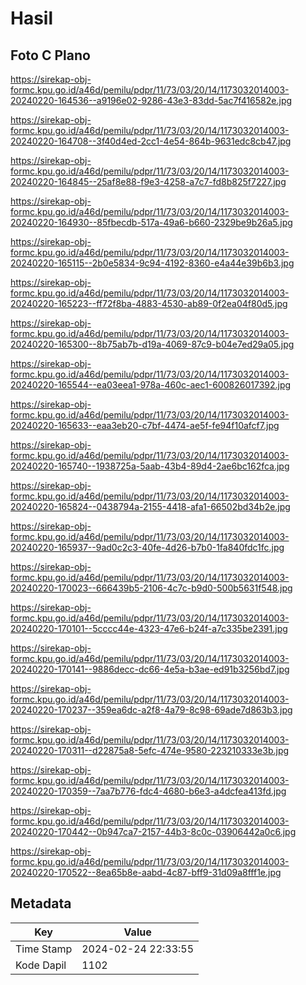# Hasil

## Foto C Plano

https://sirekap-obj-formc.kpu.go.id/a46d/pemilu/pdpr/11/73/03/20/14/1173032014003-20240220-164536--a9196e02-9286-43e3-83dd-5ac7f416582e.jpg

https://sirekap-obj-formc.kpu.go.id/a46d/pemilu/pdpr/11/73/03/20/14/1173032014003-20240220-164708--3f40d4ed-2cc1-4e54-864b-9631edc8cb47.jpg

https://sirekap-obj-formc.kpu.go.id/a46d/pemilu/pdpr/11/73/03/20/14/1173032014003-20240220-164845--25af8e88-f9e3-4258-a7c7-fd8b825f7227.jpg

https://sirekap-obj-formc.kpu.go.id/a46d/pemilu/pdpr/11/73/03/20/14/1173032014003-20240220-164930--85fbecdb-517a-49a6-b660-2329be9b26a5.jpg

https://sirekap-obj-formc.kpu.go.id/a46d/pemilu/pdpr/11/73/03/20/14/1173032014003-20240220-165115--2b0e5834-9c94-4192-8360-e4a44e39b6b3.jpg

https://sirekap-obj-formc.kpu.go.id/a46d/pemilu/pdpr/11/73/03/20/14/1173032014003-20240220-165223--ff72f8ba-4883-4530-ab89-0f2ea04f80d5.jpg

https://sirekap-obj-formc.kpu.go.id/a46d/pemilu/pdpr/11/73/03/20/14/1173032014003-20240220-165300--8b75ab7b-d19a-4069-87c9-b04e7ed29a05.jpg

https://sirekap-obj-formc.kpu.go.id/a46d/pemilu/pdpr/11/73/03/20/14/1173032014003-20240220-165544--ea03eea1-978a-460c-aec1-600826017392.jpg

https://sirekap-obj-formc.kpu.go.id/a46d/pemilu/pdpr/11/73/03/20/14/1173032014003-20240220-165633--eaa3eb20-c7bf-4474-ae5f-fe94f10afcf7.jpg

https://sirekap-obj-formc.kpu.go.id/a46d/pemilu/pdpr/11/73/03/20/14/1173032014003-20240220-165740--1938725a-5aab-43b4-89d4-2ae6bc162fca.jpg

https://sirekap-obj-formc.kpu.go.id/a46d/pemilu/pdpr/11/73/03/20/14/1173032014003-20240220-165824--0438794a-2155-4418-afa1-66502bd34b2e.jpg

https://sirekap-obj-formc.kpu.go.id/a46d/pemilu/pdpr/11/73/03/20/14/1173032014003-20240220-165937--9ad0c2c3-40fe-4d26-b7b0-1fa840fdc1fc.jpg

https://sirekap-obj-formc.kpu.go.id/a46d/pemilu/pdpr/11/73/03/20/14/1173032014003-20240220-170023--666439b5-2106-4c7c-b9d0-500b5631f548.jpg

https://sirekap-obj-formc.kpu.go.id/a46d/pemilu/pdpr/11/73/03/20/14/1173032014003-20240220-170101--5cccc44e-4323-47e6-b24f-a7c335be2391.jpg

https://sirekap-obj-formc.kpu.go.id/a46d/pemilu/pdpr/11/73/03/20/14/1173032014003-20240220-170141--9886decc-dc66-4e5a-b3ae-ed91b3256bd7.jpg

https://sirekap-obj-formc.kpu.go.id/a46d/pemilu/pdpr/11/73/03/20/14/1173032014003-20240220-170237--359ea6dc-a2f8-4a79-8c98-69ade7d863b3.jpg

https://sirekap-obj-formc.kpu.go.id/a46d/pemilu/pdpr/11/73/03/20/14/1173032014003-20240220-170311--d22875a8-5efc-474e-9580-223210333e3b.jpg

https://sirekap-obj-formc.kpu.go.id/a46d/pemilu/pdpr/11/73/03/20/14/1173032014003-20240220-170359--7aa7b776-fdc4-4680-b6e3-a4dcfea413fd.jpg

https://sirekap-obj-formc.kpu.go.id/a46d/pemilu/pdpr/11/73/03/20/14/1173032014003-20240220-170442--0b947ca7-2157-44b3-8c0c-03906442a0c6.jpg

https://sirekap-obj-formc.kpu.go.id/a46d/pemilu/pdpr/11/73/03/20/14/1173032014003-20240220-170522--8ea65b8e-aabd-4c87-bff9-31d09a8fff1e.jpg


## Metadata

| Key        | Value               |
| ---------- | ------------------- |
| Time Stamp | 2024-02-24 22:33:55 |
| Kode Dapil | 1102                |



